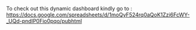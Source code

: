 To check out this dynamic dashboard kindly go to : https://docs.google.com/spreadsheets/d/1moQyF524rq0aQoK1Zzi6FcWY-_UQd-pndIP0Fio0pqo/pubhtml
